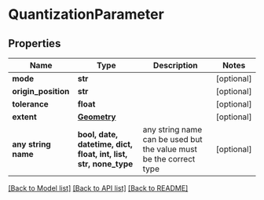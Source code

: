 # QuantizationParameter


## Properties
Name | Type | Description | Notes
------------ | ------------- | ------------- | -------------
**mode** | **str** |  | [optional] 
**origin_position** | **str** |  | [optional] 
**tolerance** | **float** |  | [optional] 
**extent** | [**Geometry**](Geometry.md) |  | [optional] 
**any string name** | **bool, date, datetime, dict, float, int, list, str, none_type** | any string name can be used but the value must be the correct type | [optional]

[[Back to Model list]](../README.md#documentation-for-models) [[Back to API list]](../README.md#documentation-for-api-endpoints) [[Back to README]](../README.md)


